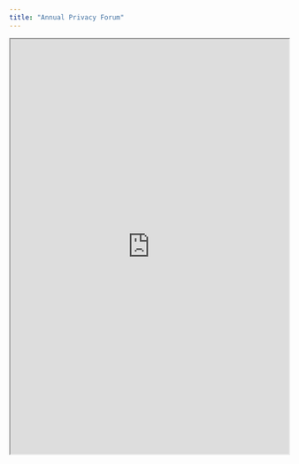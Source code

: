 ```yaml
---
title: "Annual Privacy Forum"
---
```



<iframe height="750" width="100%" src="https://ewelton.github.io/ktest/wiki.html#Annual%20Privacy%20Forum"></iframe>
